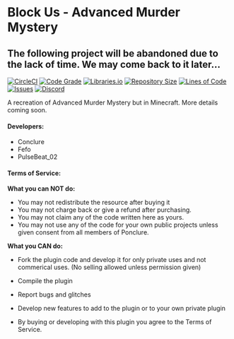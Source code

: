 # Block Us - Advanced Murder Mystery 

## The following project will be abandoned due to the lack of time. We may come back to it later...

[![CircleCI](https://img.shields.io/circleci/build/github/Ponclure/BlockUs/main?style=for-the-badge)](https://circleci.com/gh/Ponclure/BlockUs)
[![Code Grade](https://img.shields.io/codefactor/grade/github/Ponclure/BlockUs/main?style=for-the-badge)](https://github.com/Ponclure/BlockUs)
[![Libraries.io](https://img.shields.io/librariesio/github/Ponclure/BlockUs?style=for-the-badge)](https://github.com/Ponclure/BlockUs)
[![Repository Size](https://img.shields.io/github/languages/code-size/Ponclure/BlockUs?style=for-the-badge)](https://github.com/Ponclure/BlockUs)
[![Lines of Code](https://img.shields.io/tokei/lines/github/Ponclure/BlockUs?style=for-the-badge)](https://github.com/Ponclure/BlockUs)
[![Issues](https://img.shields.io/github/issues/Ponclure/BlockUs?style=for-the-badge)](https://github.com/Ponclure/BlockUs/issues)
[![Discord](https://img.shields.io/discord/775376080546693120.svg?style=for-the-badge)](https://discord.gg/d7qfcUwhex)

A recreation of Advanced Murder Mystery but in Minecraft.
More details coming soon.

#### Developers:
* Conclure
* Fefo
* PulseBeat_02

#### Terms of Service:

**What you can NOT do:**
  - You may not redistribute the resource after buying it
  - You may not charge back or give a refund after purchasing.
  - You may not claim any of the code written here as yours. 
  - You may not use any of the code for your own public projects unless given consent from all members of Ponclure.

**What you CAN do:**
  - Fork the plugin code and develop it for only private uses and not commerical uses. (No selling allowed unless permission given)
  - Compile the plugin
  - Report bugs and glitches
  - Develop new features to add to the plugin or to your own private plugin

- By buying or developing with this plugin you agree to the Terms of Service.
